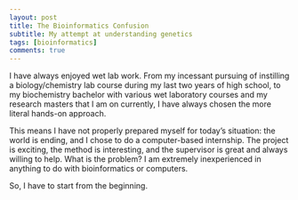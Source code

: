 ```yaml
---
layout: post
title: The Bioinformatics Confusion
subtitle: My attempt at understanding genetics
tags: [bioinformatics]
comments: true
---
```


I have always enjoyed wet lab work. From my incessant pursuing of instilling a biology/chemistry lab course during my last two years of high school, to my biochemistry bachelor with various wet laboratory courses and my research masters that I am on currently, I have always chosen the more literal hands-on approach.

This means I have not properly prepared myself for today’s situation: the world is ending, and I chose to do a computer-based internship. The project is exciting, the method is interesting, and the supervisor is great and always willing to help. What is the problem? I am extremely inexperienced in anything to do with bioinformatics or computers.

So, I have to start from the beginning.
